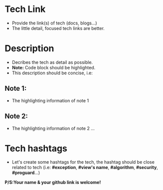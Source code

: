 # Tech Link
- Provide the link(s) of tech (docs, blogs...)
- The little detail, focused tech links are better.
# Description
- Decribes the tech as detail as possible.
- **Note:** Code block should be highlighted.
- This description should be concise, i.e:
  
## Note 1:
 - The highlighting information of note 1
## Note 2: 
 - The highlighting information of note 2
...


# Tech hashtags
- Let's create some hashtags for the tech, the hashtag should be close related to tech (i.e: **#exception**, **#view's name**, **#algorithm**, **#security**, **#proguard**...)

**P/S:Your name & your github link is welcome!**
